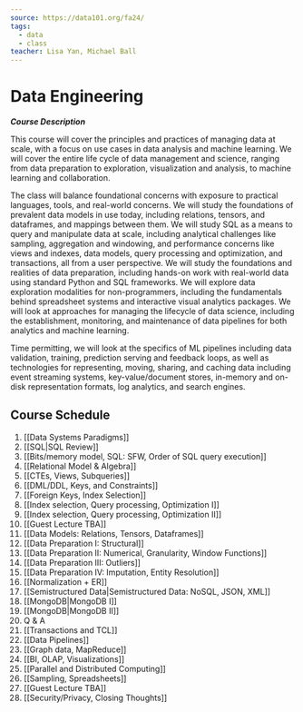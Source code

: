 ```yaml
---
source: https://data101.org/fa24/
tags:
  - data
  - class
teacher: Lisa Yan, Michael Ball
---
```

# Data Engineering

___Course Description___

This course will cover the principles and practices of managing data at scale, with a focus on use cases in data analysis and machine learning. We will cover the entire life cycle of data management and science, ranging from data preparation to exploration, visualization and analysis, to machine learning and collaboration.

The class will balance foundational concerns with exposure to practical languages, tools, and real-world concerns. We will study the foundations of prevalent data models in use today, including relations, tensors, and dataframes, and mappings between them. We will study SQL as a means to query and manipulate data at scale, including analytical challenges like sampling, aggregation and windowing, and performance concerns like views and indexes, data models, query processing and optimization, and transactions, all from a user perspective. We will study the foundations and realities of data preparation, including hands-on work with real-world data using standard Python and SQL frameworks. We will explore data exploration modalities for non-programmers, including the fundamentals behind spreadsheet systems and interactive visual analytics packages. We will look at approaches for managing the lifecycle of data science, including the establishment, monitoring, and maintenance of data pipelines for both analytics and machine learning. 

Time permitting, we will look at the specifics of ML pipelines including data validation, training, prediction serving and feedback loops, as well as technologies for representing, moving, sharing, and caching data including event streaming systems, key-value/document stores, in-memory and on-disk representation formats, log analytics, and search engines.



## Course Schedule

1. [[Data Systems Paradigms]]
2. [[SQL|SQL Review]]
3. [[Bits/memory model, SQL: SFW, Order of SQL query execution]]
4. [[Relational Model & Algebra]]
5. [[CTEs, Views, Subqueries]]
6. [[DML/DDL, Keys, and Constraints]]
7. [[Foreign Keys, Index Selection]]
8. [[Index selection, Query processing, Optimization I]]
9. [[Index selection, Query processing, Optimization II]]
10. [[Guest Lecture TBA]]
11. [[Data Models: Relations, Tensors, Dataframes]]
12. [[Data Preparation I: Structural]]
13. [[Data Preparation II: Numerical, Granularity, Window Functions]]
14. [[Data Preparation III: Outliers]]
15. [[Data Preparation IV: Imputation, Entity Resolution]]
16. [[Normalization + ER]]
17. [[Semistructured Data|Semistructured Data: NoSQL, JSON, XML]]
18. [[MongoDB|MongoDB I]]
19. [[MongoDB|MongoDB II]]
20. Q & A
21. [[Transactions and TCL]]
22. [[Data Pipelines]]
23. [[Graph data, MapReduce]]
24. [[BI, OLAP, Visualizations]]
25. [[Parallel and Distributed Computing]]
26. [[Sampling, Spreadsheets]]
27. [[Guest Lecture TBA]]
28. [[Security/Privacy, Closing Thoughts]]

